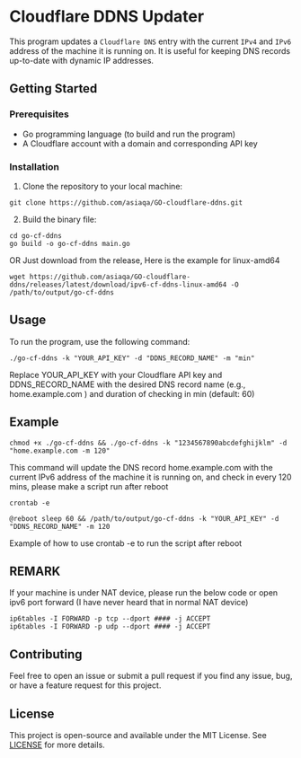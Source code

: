 # Cloudflare DDNS Updater 
 
This program updates a `Cloudflare DNS` entry with the current `IPv4` and `IPv6` address of the machine it is running on. It is useful for keeping DNS records up-to-date with dynamic IP addresses. 
 
## Getting Started 
 
### Prerequisites 
 
- Go programming language (to build and run the program) 
- A Cloudflare account with a domain and corresponding API key 
 
### Installation 
 
1. Clone the repository to your local machine:
```
git clone https://github.com/asiaqa/GO-cloudflare-ddns.git
```
2. Build the binary file:
```
cd go-cf-ddns
go build -o go-cf-ddns main.go
```
OR
Just download from the release, Here is the example for linux-amd64
```
wget https://github.com/asiaqa/GO-cloudflare-ddns/releases/latest/download/ipv6-cf-ddns-linux-amd64 -O /path/to/output/go-cf-ddns
```
## Usage 
 
To run the program, use the following command:
```
./go-cf-ddns -k "YOUR_API_KEY" -d "DDNS_RECORD_NAME" -m "min"
```
Replace  YOUR_API_KEY  with your Cloudflare API key and DDNS_RECORD_NAME  with the desired DNS record name (e.g.,  home.example.com ) and duration of checking in min (default: 60)

## Example
```
chmod +x ./go-cf-ddns && ./go-cf-ddns -k "1234567890abcdefghijklm" -d "home.example.com -m 120"
```
This command will update the DNS record  home.example.com  with the current IPv6 address of the machine it is running on, and check in every 120 mins, please make a script run after reboot 

```
crontab -e
```
```
@reboot sleep 60 && /path/to/output/go-cf-ddns -k "YOUR_API_KEY" -d "DDNS_RECORD_NAME" -m 120
```
Example of how to use crontab -e to run the script after reboot

## REMARK

If your machine is under NAT device, please run the below code or open ipv6 port forward (I have never heard that in normal NAT device)

```
ip6tables -I FORWARD -p tcp --dport #### -j ACCEPT
ip6tables -I FORWARD -p udp --dport #### -j ACCEPT
```

## Contributing 
 
Feel free to open an issue or submit a pull request if you find any issue, bug, or have a feature request for this project. 
 
## License 
 
This project is open-source and available under the MIT License. See [LICENSE](LICENSE) for more details.
